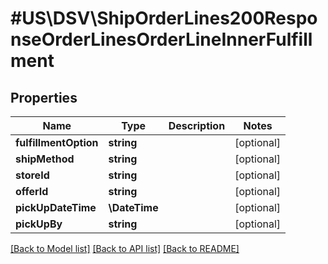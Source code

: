 # #US\DSV\ShipOrderLines200ResponseOrderLinesOrderLineInnerFulfillment

## Properties

Name | Type | Description | Notes
------------ | ------------- | ------------- | -------------
**fulfillmentOption** | **string** |  | [optional]
**shipMethod** | **string** |  | [optional]
**storeId** | **string** |  | [optional]
**offerId** | **string** |  | [optional]
**pickUpDateTime** | **\DateTime** |  | [optional]
**pickUpBy** | **string** |  | [optional]


[[Back to Model list]](../) [[Back to API list]](../../Api/US/DSV) [[Back to README]](../../README.md)
